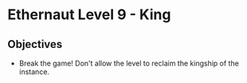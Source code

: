 # Ethernaut Level 9 - King

## Objectives

- Break the game! Don't allow the level to reclaim the kingship of the instance.
